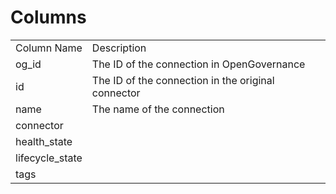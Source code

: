 # Columns  

<table>
	<tr><td>Column Name</td><td>Description</td></tr>
	<tr><td>og_id</td><td>The ID of the connection in OpenGovernance</td></tr>
	<tr><td>id</td><td>The ID of the connection in the original connector</td></tr>
	<tr><td>name</td><td>The name of the connection</td></tr>
	<tr><td>connector</td><td></td></tr>
	<tr><td>health_state</td><td></td></tr>
	<tr><td>lifecycle_state</td><td></td></tr>
	<tr><td>tags</td><td></td></tr>
</table>